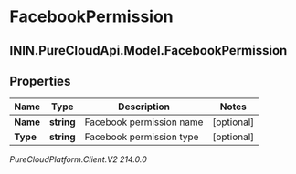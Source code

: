 # FacebookPermission

## ININ.PureCloudApi.Model.FacebookPermission

## Properties

|Name | Type | Description | Notes|
|------------ | ------------- | ------------- | -------------|
| **Name** | **string** | Facebook permission name | [optional] |
| **Type** | **string** | Facebook permission type | [optional] |



_PureCloudPlatform.Client.V2 214.0.0_
